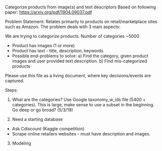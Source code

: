 Categorize products from image(s) and text descriptors Based on following paper: https://arxiv.org/pdf/1904.09037.pdf

Problem Statement: Relates primarily to products on retail/marketplace sites such as Amazon. The problem deals with 3 main aspects:

We are trying to categorize products. Number of categories ~5000
* Product has images (1 or more)
* Product has text - title, description, keywords
* Possible end-problems to solve: a) Find the category, given product images and user provided text description. b) Find mis-categorized products

Please use this file as a living document, where key decisions/events are captured.

Steps:
1. What are the categories? 
Use Google taxonomy_w_ids file (5400 + categories). 
This is large, make sense to use a subset in the beginning. Go deep or go broad? (5/3/19)

2. Need a starting database
* Ask Cdiscount (Kaggle competition)
* Scrape online retailers websites - must have description and images.

3. Modeling
